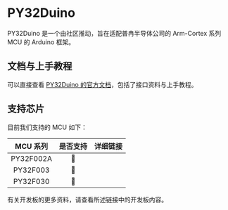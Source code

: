 # PY32Duino

PY32Duino 是一个由社区推动，旨在适配普冉半导体公司的 Arm-Cortex 系列 MCU 的 Arduino 框架。

## 文档与上手教程

可以直接查看 [PY32Duino 的官方文档](https://arduino.py32.halfsweet.cn/)，包括了接口资料与上手教程。

## 支持芯片

目前我们支持的 MCU 如下：

| MCU 系列  | 是否支持 |      详细链接       |
| :-------: | :------: | :-----------------: |
|  PY32F002A   |    🔨     |  |
| PY32F003 |    🔨     |   |
| PY32F030 |    🔨     |   |

有关开发板的更多资料，请查看所述链接中的开发板内容。


